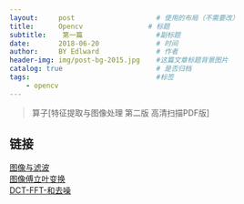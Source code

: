 ```yaml
---
layout:     post                    # 使用的布局（不需要改）
title:      Opencv                # 标题 
subtitle:    第一篇                  #副标题
date:       2018-06-20              # 时间
author:     BY Edlward              # 作者
header-img: img/post-bg-2015.jpg    #这篇文章标题背景图片
catalog: true                       # 是否归档
tags:                               #标签
    - opencv
---
```


>算子[特征提取与图像处理 第二版 高清扫描PDF版]

## 链接
[图像与滤波](http://www.ruanyifeng.com/blog/2017/12/image-and-wave-filters.html)  
[图像傅立叶变换](https://wenku.baidu.com/view/8a96af5165ce0508773213d0.html)    
[DCT-FFT-和去噪](https://github.com/Lizonghang/DCT-FFT-and-Denoising)    

